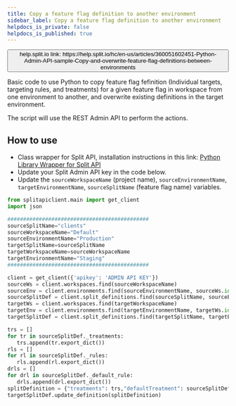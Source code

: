 ```yaml
---
title: Copy a feature flag definition to another environment
sidebar_label: Copy a feature flag definition to another environment
helpdocs_is_private: false
helpdocs_is_published: true
---
```


<p>
  <button style={{borderRadius:'8px', border:'1px', fontFamily:'Courier New', fontWeight:'800', textAlign:'left'}}> help.split.io link: https://help.split.io/hc/en-us/articles/360051602451-Python-Admin-API-sample-Copy-and-overwrite-feature-flag-definitions-between-environments </button>
</p>

Basic code to use Python to copy feature flag fefinition (Individual targets, targeting rules, and treatments) for a given feature flag in workspace from one environment to another, and overwrite existing definitions in the target environment.

The script will use the REST Admin API to perform the actions.

## How to use

 - Class wrapper for Split API, installation instructions in this link: [Python Library Wrapper for Split API](https://help.split.io/hc/en-us/articles/4412331052685)
 - Update your Split Admin API key in the code below.
 - Update the `sourceWorkspaceName` (project name), `sourceEnvironmentName`, `targetEnvironmentName`, `sourceSplitName` (feature flag name) variables.

```python
from splitapiclient.main import get_client
import json

#############################################
sourceSplitName="clients"
sourceWorkspaceName="Default"
sourceEnvironmentName="Production"
targetSplitName=sourceSplitName
targetWorkspaceName=sourceWorkspaceName
targetEnvironmentName="Staging"
#############################################

client = get_client({'apikey': 'ADMIN API KEY'})
sourceWs = client.workspaces.find(sourceWorkspaceName)
sourceEnv = client.environments.find(sourceEnvironmentName, sourceWs.id)
sourceSplitDef = client.split_definitions.find(sourceSplitName, sourceEnv.id, sourceWs.id)
targetWs = client.workspaces.find(targetWorkspaceName)
targetEnv = client.environments.find(targetEnvironmentName, targetWs.id)
targetSplitDef = client.split_definitions.find(targetSplitName, targetEnv.id, targetWs.id)

trs = []
for tr in sourceSplitDef._treatments:
   trs.append(tr.export_dict())
rls = []
for rl in sourceSplitDef._rules:
   rls.append(rl.export_dict()) 
drls = []
for drl in sourceSplitDef._default_rule:
   drls.append(drl.export_dict()) 
splitDefinition = {"treatments": trs,"defaultTreatment": sourceSplitDef._default_treatment, "rules": rls, "defaultRule": drls}
targetSplitDef.update_definition(splitDefinition)
```